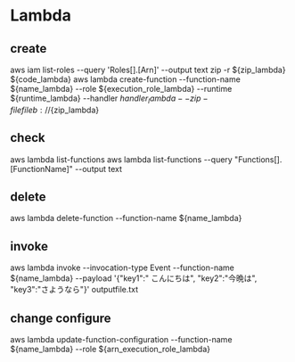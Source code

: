 # Lambda
## create
aws iam list-roles --query 'Roles[].[Arn]' --output text
zip -r ${zip_lambda} ${code_lambda} 
aws lambda create-function --function-name ${name_lambda} --role ${execution_role_lambda} --runtime ${runtime_lambda} --handler ${handler_lambda} --zip-file fileb://${zip_lambda}

## check
aws lambda list-functions
aws lambda list-functions --query "Functions[].[FunctionName]" --output text


## delete
aws lambda delete-function --function-name ${name_lambda}

## invoke
aws lambda invoke --invocation-type Event --function-name ${name_lambda} --payload '{"key1":" こんにちは", "key2":"今晩は", "key3":"さようなら"}' outputfile.txt


## change configure
aws lambda update-function-configuration --function-name ${name_lambda} --role ${arn_execution_role_lambda}





